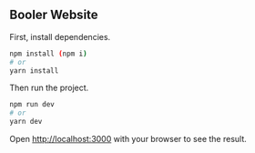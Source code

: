 ## Booler Website

First, install dependencies.

```bash
npm install (npm i)
# or
yarn install 
```

Then run the project.
```bash
npm run dev
# or
yarn dev
```

Open [http://localhost:3000](http://localhost:3000) with your browser to see the result.
